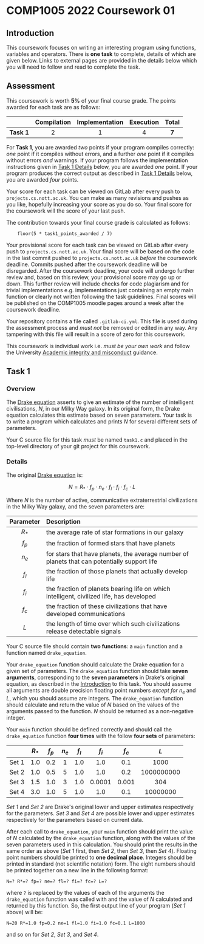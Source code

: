 # COMP1005 2022 Coursework 01

## Introduction

This coursework focuses on writing an interesting program using functions, variables and operators. There is **one task** to complete, details of which are given below. Links to external pages are provided in the details below which you will need to follow and read to complete the task.

## Assessment

This coursework is worth **5%** of your final course grade. The points awarded for each task are as follows:

|            | Compilation | Implementation | Execution | **Total** |
| ---------- | :---------: | :------------: | :-------: | :-------: |
| **Task 1** | 2           | 1              | 4         | **7**     |

For **Task 1**, you are awarded *two* points if your program compiles correctly: *one* point if it compiles without errors, and a further *one* point if it compiles without errors *and* warnings. If your program follows the implementation instructions given in [Task 1 Details](#details-1) below, you are awarded *one* point. If your program produces the correct output as described in [Task 1 Details](#details-1) below, you are awarded *four* points.

Your score for each task can be viewed on GitLab after every push to `projects.cs.nott.ac.uk`. You can make as many revisions and pushes as you like, hopefully increasing your score as you do so. Your final score for the coursework will the score of your last push.

The contribution towards your final course grade is calculated as follows:

```maths
	floor(5 * task1_points_awarded / 7)
```

Your provisional score for each task can be viewed on GitLab after every push to `projects.cs.nott.ac.uk`. Your final score will be based on the code in the last commit pushed to `projects.cs.nott.ac.uk` *before* the coursework deadline. Commits pushed after the coursework deadline will be disregarded. After the coursework deadline, your code will undergo further review and, based on this review, your provisional score may go up or down. This further review will include checks for code plagiarism and for trivial implementations e.g. implementations just containing an empty main function or clearly not written following the task guidelines. Final scores will be published on the COMP1005 moodle pages around a week after the coursework deadline.

Your repository contains a file called `.gitlab-ci.yml`. This file is used during the assessment process and *must not* be removed or edited in any way. Any tampering with this file will result in a score of zero for this coursework.

This coursework is individual work i.e. *must be your own work* and follow the University [Academic integrity and misconduct](https://www.nottingham.ac.uk/studyingeffectively/studying/integrity/index.aspx) guidance.

## Task 1

### Overview

The [Drake equation](https://en.wikipedia.org/wiki/Drake_equation) asserts to give an estimate of the number of intelligent civilisations, $`N`$, in our Milky Way galaxy. In its original form, the Drake equation calculates this estimate based on seven parameters. Your task is to write a program which calculates and prints $`N`$ for several different sets of parameters.

Your C source file for this task *must* be named `task1.c` and placed in the top-level directory of your git project for this coursework.

### Details

The original [Drake equation](https://en.wikipedia.org/wiki/Drake_equation) is:

```math
N = R_* \cdot f_p \cdot n_e \cdot f_l \cdot f_i \cdot f_c \cdot L
```

Where $`N`$ is the number of active, communicative extraterrestrial civilizations in the Milky Way galaxy, and the seven parameters are:

| Parameter | Description |
| :-----: | :--- |
| $`R_*`$ | the average rate of star formations in our galaxy |
| $`f_p`$ | the fraction of formed stars that have planets |
| $`n_e`$ | for stars that have planets, the average number of planets that can potentially support life |
| $`f_l`$ | the fraction of those planets that actually develop life |
| $`f_i`$ | the fraction of planets bearing life on which intelligent, civilized life, has developed |
| $`f_c`$ | the fraction of these civilizations that have developed communications |
| $`L`$   | the length of time over which such civilizations release detectable signals |

Your C source file should contain **two functions**: a `main` function and a function named `drake_equation`.

Your `drake_equation` function should calculate the Drake equation for a given set of parameters. The `drake_equation` function should take **seven arguments**, corresponding to the **seven parameters** in Drake's original equation, as described in the [Introduction](introduction-1) to this task. You should assume all arguments are double precision floating point numbers *except for* $`n_e`$ and $`L`$, which you should assume are integers. The `drake_equation` function should calculate and return the value of $`N`$ based on the values of the arguments passed to the function. $`N`$ should be returned as a non-negative integer.

Your `main` function should be defined correctly and should call the `drake_equation` function **four times** with the follow **four sets** of parameters:

|       | $`R_*`$ | $`f_p`$ | $`n_e`$ | $`f_l`$ | $`f_i`$ | $`f_c`$ | $`L`$ |
| :---: | :-----: | :-----: | :-----: | :-----: | :-----: | :-----: | :---: |
| Set 1 | 1.0     | 0.2     | 1       | 1.0     | 1.0     | 0.1     | 1000  |
| Set 2 | 1.0     | 0.5     | 5       | 1.0     | 1.0     | 0.2     | 1000000000  |
| Set 3 | 1.5     | 1.0     | 3       | 1.0     | 0.0001     | 0.001     | 304  |
| Set 4 | 3.0     | 1.0     | 5       | 1.0     | 1.0     | 0.1     | 10000000  |

*Set 1* and *Set 2* are Drake's original lower and upper estimates respectively for the parameters. *Set 3* and *Set 4* are possible lower and upper estimates respectively for the parameters based on current data.

After each call to `drake_equation`, your `main` function should print the value of $`N`$ calculated by the `drake_equation` function, along with the values of the seven parameters used in this calculation. You should print the results in the same order as above (*Set 1* first, then *Set 2*, then *Set 3*, then *Set 4*). Floating point numbers should be printed to **one decimal place**. Integers should be printed in standard (not scientific notation) form. The eight numbers should be printed together on a new line in the following format:

```
N=? R*=? fp=? ne=? fl=? fi=? fc=? L=?
```

where `?` is replaced by the values of each of the arguments the `drake_equation` function was called with and the value of $`N`$ calculated and returned by this function. So, the first output line of your program (*Set 1* above) will be:

```
N=20 R*=1.0 fp=0.2 ne=1 fl=1.0 fi=1.0 fc=0.1 L=1000
```

and so on for *Set 2*, *Set 3*, and *Set 4*.